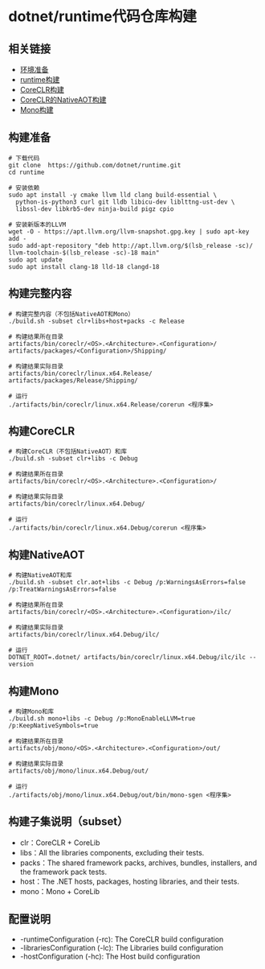 # dotnet/runtime代码仓库构建

## 相关链接

- [环境准备](https://github.com/dotnet/runtime/blob/main/docs/workflow/requirements/linux-requirements.md)
- [runtime构建](https://github.com/dotnet/runtime/blob/main/docs/workflow/README.md)
- [CoreCLR构建](https://github.com/dotnet/runtime/blob/main/docs/workflow/building/coreclr/README.md)
- [CoreCLR的NativeAOT构建](https://github.com/dotnet/runtime/blob/main/docs/workflow/building/coreclr/nativeaot.md)
- [Mono构建](https://github.com/dotnet/runtime/tree/main/docs/workflow/building/mono)

## 构建准备

```shell
# 下载代码
git clone  https://github.com/dotnet/runtime.git
cd runtime

# 安装依赖
sudo apt install -y cmake llvm lld clang build-essential \
  python-is-python3 curl git lldb libicu-dev liblttng-ust-dev \
  libssl-dev libkrb5-dev ninja-build pigz cpio

# 安装新版本的LLVM
wget -O - https://apt.llvm.org/llvm-snapshot.gpg.key | sudo apt-key add -
sudo add-apt-repository "deb http://apt.llvm.org/$(lsb_release -sc)/ llvm-toolchain-$(lsb_release -sc)-18 main"
sudo apt update
sudo apt install clang-18 lld-18 clangd-18
```

## 构建完整内容

```shell
# 构建完整内容（不包括NativeAOT和Mono）
./build.sh -subset clr+libs+host+packs -c Release

# 构建结果所在目录
artifacts/bin/coreclr/<OS>.<Architecture>.<Configuration>/
artifacts/packages/<Configuration>/Shipping/

# 构建结果实际目录
artifacts/bin/coreclr/linux.x64.Release/
artifacts/packages/Release/Shipping/

# 运行
./artifacts/bin/coreclr/linux.x64.Release/corerun <程序集>
```

## 构建CoreCLR

```shell
# 构建CoreCLR（不包括NativeAOT）和库
./build.sh -subset clr+libs -c Debug

# 构建结果所在目录
artifacts/bin/coreclr/<OS>.<Architecture>.<Configuration>/

# 构建结果实际目录
artifacts/bin/coreclr/linux.x64.Debug/

# 运行
./artifacts/bin/coreclr/linux.x64.Debug/corerun <程序集>
```

## 构建NativeAOT

```shell
# 构建NativeAOT和库
./build.sh -subset clr.aot+libs -c Debug /p:WarningsAsErrors=false /p:TreatWarningsAsErrors=false

# 构建结果所在目录
artifacts/bin/coreclr/<OS>.<Architecture>.<Configuration>/ilc/

# 构建结果实际目录
artifacts/bin/coreclr/linux.x64.Debug/ilc/

# 运行
DOTNET_ROOT=.dotnet/ artifacts/bin/coreclr/linux.x64.Debug/ilc/ilc --version
```

## 构建Mono

```shell
# 构建Mono和库
./build.sh mono+libs -c Debug /p:MonoEnableLLVM=true /p:KeepNativeSymbols=true

# 构建结果所在目录
artifacts/obj/mono/<OS>.<Architecture>.<Configuration>/out/

# 构建结果实际目录
artifacts/obj/mono/linux.x64.Debug/out/

# 运行
./artifacts/obj/mono/linux.x64.Debug/out/bin/mono-sgen <程序集>
```

## 构建子集说明（subset）

- clr：CoreCLR + CoreLib
- libs：All the libraries components, excluding their tests.
- packs：The shared framework packs, archives, bundles, installers, and the framework pack tests.
- host：The .NET hosts, packages, hosting libraries, and their tests.
- mono：Mono + CoreLib

## 配置说明

- -runtimeConfiguration (-rc): The CoreCLR build configuration
- -librariesConfiguration (-lc): The Libraries build configuration
- -hostConfiguration (-hc): The Host build configuration
